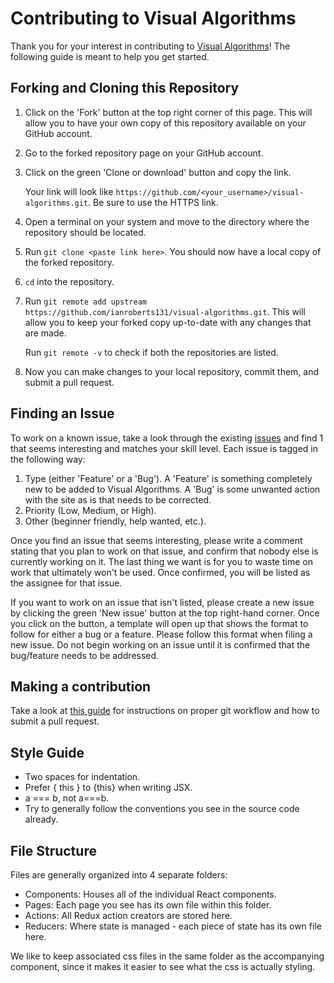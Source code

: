 # Contributing to Visual Algorithms

Thank you for your interest in contributing to [Visual Algorithms](http://visual-algorithms.surge.sh/)! The following guide is meant to help you get started.

## Forking and Cloning this Repository

1. Click on the 'Fork' button at the top right corner of this page. This will allow you to have your own copy of this repository available on your GitHub account.
2. Go to the forked repository page on your GitHub account.
3. Click on the green 'Clone or download' button and copy the link.

   Your link will look like `https://github.com/<your_username>/visual-algorithms.git`.
   Be sure to use the HTTPS link.
4. Open a terminal on your system and move to the directory where the repository should be located.
5. Run `git clone <paste link here>`. You should now have a local copy of the forked repository.
6. `cd` into the repository.
7. Run `git remote add upstream https://github.com/ianroberts131/visual-algorithms.git`. This will allow you to keep your forked copy up-to-date with any changes that are made.

   Run `git remote -v` to check if both the repositories are listed.
8. Now you can make changes to your local repository, commit them, and submit a pull request.

## Finding an Issue

To work on a known issue, take a look through the existing [issues](https://github.com/ianroberts131/visual-algorithms/issues) and find 1 that seems interesting and matches your skill level. Each issue is tagged in the following way:
1. Type (either 'Feature' or a 'Bug'). A 'Feature' is something completely new to be added to Visual Algorithms. A 'Bug' is some unwanted action with the site as is that needs to be corrected.
2. Priority (Low, Medium, or High).
3. Other (beginner friendly, help wanted, etc.).


Once you find an issue that seems interesting, please write a comment stating that you plan to work on that issue, and confirm that nobody else is currently working on it. The last thing we want is for you to waste time on work that ultimately won't be used. Once confirmed, you will be listed as the assignee for that issue.

If you want to work on an issue that isn't listed, please create a new issue by clicking the green 'New issue' button at the top right-hand corner. Once you click on the button, a template will open up that shows the format to follow for either a bug or a feature. Please follow this format when filing a new issue. Do not begin working on an issue until it is confirmed that the bug/feature needs to be addressed.

## Making a contribution
Take a look at [this guide](https://github.com/asmeurer/git-workflow) for instructions on proper git workflow and how to submit a pull request.

## Style Guide
- Two spaces for indentation.
- Prefer { this } to {this} when writing JSX.
- a === b, not a===b.
- Try to generally follow the conventions you see in the source code already.

## File Structure
Files are generally organized into 4 separate folders:
- Components: Houses all of the individual React components.
- Pages: Each page you see has its own file within this folder.
- Actions: All Redux action creators are stored here.
- Reducers: Where state is managed - each piece of state has its own file here.

We like to keep associated css files in the same folder as the accompanying component, since it makes it easier to see what the css is actually styling.
